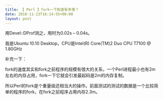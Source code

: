 ```yaml
---
title: 【 Perl 】fork一下到底有多慢？
date: 2010-11-23T16:14:55+00:00
layout: post
---
```

用Devel::DProf测之，用时为0.02s &#8211; 0.04s。

我是Ubuntu 10.10 Desktop，CPU是Intel(R) Core(TM)2 Duo CPU T7100 @ 1.80GHz

补充一下：

fork的速度其实和fork之前程序的规模有很大的关系，一个Perl进程最小也有2m左右的内存占用，fork一下它就会引发最起码是2m的内存复制。

所以Perl的fork是个重量级还相当大的操作。前面测试的测试的数据是一个比较简单的程序的fork，在fork之前程序占用内存2.3m。
